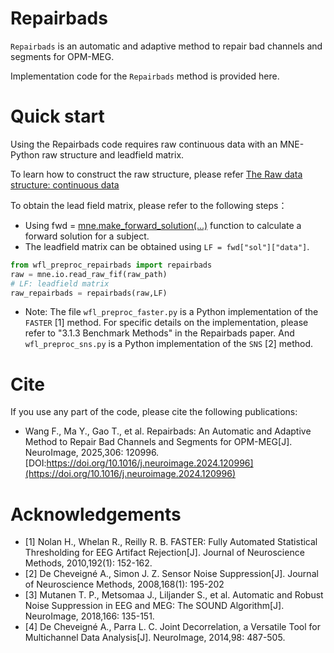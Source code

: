# Repairbads
`Repairbads` is an automatic and adaptive method to repair bad channels and segments for OPM-MEG.

Implementation code for the `Repairbads` method is provided here.

# Quick start
Using the Repairbads code requires raw continuous data with an MNE-Python raw structure and leadfield matrix.

To learn how to construct the raw structure, please refer [The Raw data structure: continuous data](https://mne.tools/stable/auto_tutorials/raw/10_raw_overview.html#the-raw-data-structure-continuous-data)

To obtain the lead field matrix, please refer to the following steps：
- Using fwd = [mne.make_forward_solution(...)](https://mne.tools/stable/generated/mne.make_forward_solution.html#mne.make_forward_solution) function to calculate a forward solution for a subject.
- The leadfield matrix can be obtained using `LF = fwd["sol"]["data"]`.

```python
from wfl_preproc_repairbads import repairbads
raw = mne.io.read_raw_fif(raw_path)
# LF: leadfield matrix
raw_repairbads = repairbads(raw,LF)
```

- Note: The file `wfl_preproc_faster.py` is a Python implementation of the `FASTER` [1] method. For specific details on the implementation, please refer to "3.1.3 Benchmark Methods" in the Repairbads paper. And `wfl_preproc_sns.py` is a Python implementation of the `SNS` [2] method.

# Cite
If you use any part of the code, please cite the following publications:

- Wang F., Ma Y., Gao T., et al. Repairbads: An Automatic and Adaptive Method to Repair Bad Channels and Segments for OPM-MEG[J]. NeuroImage, 2025,306: 120996. [DOI:https://doi.org/10.1016/j.neuroimage.2024.120996](https://doi.org/10.1016/j.neuroimage.2024.120996)

# Acknowledgements
- [1] Nolan H., Whelan R., Reilly R. B. FASTER: Fully Automated Statistical Thresholding for EEG Artifact Rejection[J]. Journal of Neuroscience Methods, 2010,192(1): 152-162.
- [2] De Cheveigné A., Simon J. Z. Sensor Noise Suppression[J]. Journal of Neuroscience Methods, 2008,168(1): 195-202
- [3] Mutanen T. P., Metsomaa J., Liljander S., et al. Automatic and Robust Noise Suppression in EEG and MEG: The SOUND Algorithm[J]. NeuroImage, 2018,166: 135-151.
- [4] De Cheveigné A., Parra L. C. Joint Decorrelation, a Versatile Tool for Multichannel Data Analysis[J]. NeuroImage, 2014,98: 487-505.

